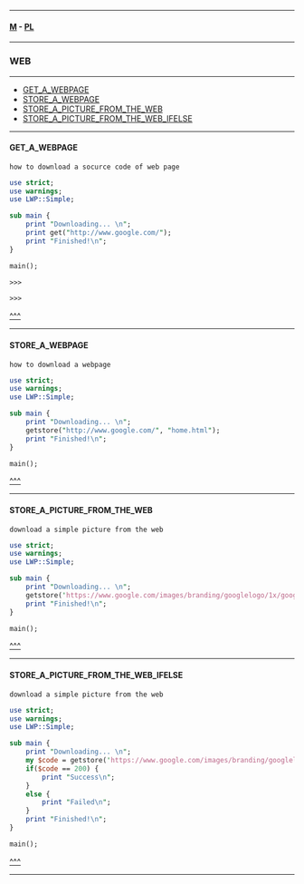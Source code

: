 
---

#### [M](https://github.com/ttltrk/TTT/blob/master/menu.md) - [PL](https://github.com/ttltrk/TTT/blob/master/PL/PL.md)

---

### WEB

---

* [GET_A_WEBPAGE](#GET_A_WEBPAGE)
* [STORE_A_WEBPAGE](#STORE_A_WEBPAGE)
* [STORE_A_PICTURE_FROM_THE_WEB](#STORE_A_PICTURE_FROM_THE_WEB)
* [STORE_A_PICTURE_FROM_THE_WEB_IFELSE](#STORE_A_PICTURE_FROM_THE_WEB_IFELSE)

---

#### GET_A_WEBPAGE

```
how to download a socurce code of web page
```

```pl
use strict;
use warnings;
use LWP::Simple;

sub main {
    print "Downloading... \n";
    print get("http://www.google.com/");
    print "Finished!\n";
}

main();

>>>

>>>
```

[^^^](#WEB)

---

#### STORE_A_WEBPAGE

```
how to download a webpage
```

```pl
use strict;
use warnings;
use LWP::Simple;

sub main {
    print "Downloading... \n";
    getstore("http://www.google.com/", "home.html");
    print "Finished!\n";
}

main();
```

[^^^](#WEB)

---

#### STORE_A_PICTURE_FROM_THE_WEB

```
download a simple picture from the web
```

```pl
use strict;
use warnings;
use LWP::Simple;

sub main {
    print "Downloading... \n";
    getstore('https://www.google.com/images/branding/googlelogo/1x/googlelogo_color_272x92dp.png', 'logo.png');
    print "Finished!\n";
}

main();
```

[^^^](#WEB)

---

#### STORE_A_PICTURE_FROM_THE_WEB_IFELSE

```
download a simple picture from the web
```

```pl
use strict;
use warnings;
use LWP::Simple;

sub main {
    print "Downloading... \n";
    my $code = getstore('https://www.google.com/images/branding/googlelogo/1x/googlelogo_color_272x92dp.png', 'logo.png');
    if($code == 200) {
        print "Success\n";
    }
    else {
        print "Failed\n";
    }
    print "Finished!\n";
}

main();
```

[^^^](#WEB)

---
